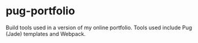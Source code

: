 # pug-portfolio

Build tools used in a version of my online portfolio. Tools used include Pug (Jade) templates and Webpack. 

